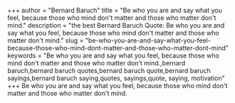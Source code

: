 +++
author = "Bernard Baruch"
title = "Be who you are and say what you feel, because those who mind don't matter and those who matter don't mind."
description = "the best Bernard Baruch Quote: Be who you are and say what you feel, because those who mind don't matter and those who matter don't mind."
slug = "be-who-you-are-and-say-what-you-feel-because-those-who-mind-dont-matter-and-those-who-matter-dont-mind"
keywords = "Be who you are and say what you feel, because those who mind don't matter and those who matter don't mind.,bernard baruch,bernard baruch quotes,bernard baruch quote,bernard baruch sayings,bernard baruch saying,quotes, sayings,quote, saying, motivation"
+++
Be who you are and say what you feel, because those who mind don't matter and those who matter don't mind.
